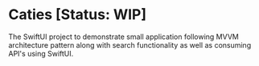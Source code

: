 # Caties [Status: WIP]
The SwiftUI project to demonstrate small application following MVVM architecture pattern along with search functionality as well as consuming API's using SwiftUI. 

